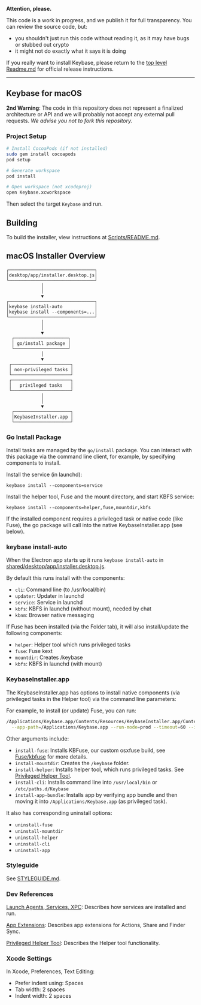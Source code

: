 
**Attention, please.**

This code is a work in progress, and we publish it for full transparency. You can review the source code, but:

 - you shouldn't just run this code without reading it, as it may have bugs or stubbed out crypto
 - it might not do exactly what it says it is doing

If you really want to install Keybase, please return to the [top level Readme.md](https://github.com/keybase/client/blob/master/README.md) for official release instructions.

----------

## Keybase for macOS

**2nd Warning**: The code in this repository does not represent a finalized
architecture or API and we will probably not accept any external pull requests.
*We advise you not to fork this repository.*

### Project Setup

```sh
# Install CocoaPods (if not installed)
sudo gem install cocoapods
pod setup

# Generate workspace
pod install

# Open workspace (not xcodeproj)
open Keybase.xcworkspace
```

Then select the target ```Keybase``` and run.

## Building

To build the installer, view instructions at [Scripts/README.md](Scripts/README.md).

## macOS Installer Overview

```
┌────────────────────────────────┐
│desktop/app/installer.desktop.js│
└────────────────────────────────┘
             │
             │
             ▼
┌────────────────────────────────┐
│keybase install-auto            │
│keybase install --components=...│
└────────────────────────────────┘
             │
             │
             ▼
  ┌────────────────────┐
  │ go/install package │
  └────────────────────┘
             │
             ▼
 ┌──────────────────────┐
 │ non-privileged tasks │
 └──────────────────────┘
 ┌──────────────────────┐
 │   privileged tasks   │
 └──────────────────────┘
             │
             │
             ▼
  ┌─────────────────────┐
  │KeybaseInstaller.app │
  └─────────────────────┘
```

### Go Install Package

Install tasks are managed by the `go/install` package. You can interact with this package via the command line client, for example,
by specifying components to install.

Install the service (in launchd):
```
keybase install --components=service
```

Install the helper tool, Fuse and the mount directory, and start KBFS service:
```
keybase install --components=helper,fuse,mountdir,kbfs
```

If the installed component requires a privileged task or native code (like Fuse), the go package will call into
the native KeybaseInstaller.app (see below).

### keybase install-auto

When the Electron app starts up it runs `keybase install-auto` in [shared/desktop/app/installer.desktop.js](shared/desktop/app/installer.desktop.js).

By default this runs install with the components:
- `cli`: Command line (to /usr/local/bin)
- `updater`: Updater in launchd
- `service`: Service in launchd
- `kbfs`: KBFS in launchd (without mount), needed by chat
- `kbnm`: Browser native messaging

If Fuse has been installed (via the Folder tab), it will also install/update the following components:
- `helper`: Helper tool which runs privileged tasks
- `fuse`: Fuse kext
- `mountdir`: Creates /keybase
- `kbfs`: KBFS in launchd (with mount)

### KeybaseInstaller.app

The KeybaseInstaller.app has options to install native components (via privileged tasks in the Helper tool) via the command line parameters:

For example, to install (or update) Fuse, you can run:

```sh
/Applications/Keybase.app/Contents/Resources/KeybaseInstaller.app/Contents/MacOS/Keybase \
  --app-path=/Applications/Keybase.app --run-mode=prod --timeout=60 --install-fuse
```

Other arguments include:

- `install-fuse`: Installs KBFuse, our custom osxfuse build, see [Fuse/kbfuse](osx/Fuse/kbfuse) for more details.
- `install-mountdir`: Creates the `/keybase` folder.
- `install-helper`: Installs helper tool, which runs privileged tasks. See [Privileged Helper Tool](https://developer.apple.com/library/mac/documentation/Security/Conceptual/SecureCodingGuide/Articles/AccessControl.html#//apple_ref/doc/uid/TP40002589-SW2).
- `install-cli`: Installs command line into `/usr/local/bin` or `/etc/paths.d/Keybase`
- `install-app-bundle`: Installs app by verifying app bundle and then moving it into `/Applications/Keybase.app` (as privileged task).

It also has corresponding uninstall options:

- `uninstall-fuse`
- `uninstall-mountdir`
- `uninstall-helper`
- `uninstall-cli`
- `uninstall-app`

### Styleguide

See [STYLEGUIDE.md](STYLEGUIDE.md).

### Dev References

[Launch Agents, Services, XPC](https://developer.apple.com/library/mac/documentation/MacOSX/Conceptual/BPSystemStartup/Chapters/CreatingLaunchdJobs.html): Describes how services are installed and run.

[App Extensions](https://developer.apple.com/library/mac/documentation/General/Conceptual/ExtensibilityPG/ExtensionCreation.html): Describes app extensions for Actions, Share and Finder Sync.

[Privileged Helper Tool](https://developer.apple.com/library/mac/documentation/Security/Conceptual/SecureCodingGuide/Articles/AccessControl.html#//apple_ref/doc/uid/TP40002589-SW2): Describes the Helper tool functionality.


### Xcode Settings

In Xcode, Preferences, Text Editing:

* Prefer indent using: Spaces
* Tab width: 2 spaces
* Indent width: 2 spaces
